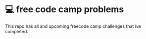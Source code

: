 # 💻 free code camp problems
This repo has all and upcoming freecode camp challenges that ive completed.
